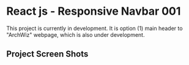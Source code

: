 # React js - Responsive Navbar 001

This project is currently in development. It is option (1) main header to "ArchWiz" webpage, which is also under development.

## Project Screen Shots



